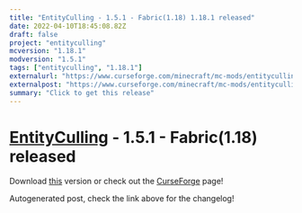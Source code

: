 ```yaml
---
title: "EntityCulling - 1.5.1 - Fabric(1.18) 1.18.1 released"
date: 2022-04-10T18:45:08.82Z
draft: false
project: "entityculling"
mcversion: "1.18.1"
modversion: "1.5.1"
tags: ["entityculling", "1.18.1"]
externalurl: "https://www.curseforge.com/minecraft/mc-mods/entityculling/files/3743933"
externalpost: "https://www.curseforge.com/minecraft/mc-mods/entityculling/files/3743933"
summary: "Click to get this release"
---
```

# [EntityCulling](/project/entityculling) - 1.5.1 - Fabric(1.18) released
Download [this](https://www.curseforge.com/minecraft/mc-mods/entityculling/files/3743933) version or check out the [CurseForge](https://www.curseforge.com/minecraft/mc-mods/entityculling) page!

Autogenerated post, check the link above for the changelog!
